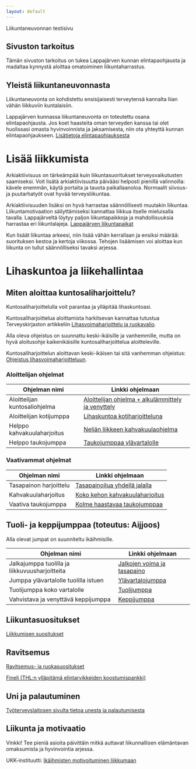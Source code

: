 ```yaml
---
layout: default
---
```

Liikuntaneuvonnan testisivu
## Sivuston tarkoitus
Tämän sivuston tarkoitus on tukea Lappajärven kunnan elintapaohjausta ja madaltaa kynnystä aloittaa omatoiminen liikuntaharrastus.

## Yleistä liikuntaneuvonnasta
Liikuntaneuvonta on kohdistettu ensisijaisesti terveytensä kannalta liian vähän liikkuviin kuntalaisiin.

Lappajärven kunnassa liikuntaneuvonta on toteutettu osana elintapaohjausta. Jos koet haasteita oman terveyden kanssa tai olet huolissasi omasta hyvinvoinnista ja jaksamisesta, niin ota yhteyttä kunnan elintapaohjaukseen. [Lisätietoja elintapaohjauksesta](https://lappajarvi.fi/kulttuuri-ja-vapaa-aika/elintapaohjaus/)

# Lisää liikkumista

Arkiaktiivisuus on tärkeämpää kuin liikuntasuoritukset terveysvaikutusten saamiseksi. Voit lisätä arkiaktiivisuutta päivääsi helposti pienillä valinnoilla: kävele enemmän, käytä portaita ja tauota paikallaanoloa. Normaalit siivous- ja puutarhatyöt ovat hyvää terveysliikuntaa.

Arkiaktiivisuuden lisäksi on hyvä harrastaa säännöllisesti muutakin liikuntaa. Liikuntamotivaation säilyttämiseksi kannattaa liikkua itselle mieluisalla tavalla. Lappajärveltä löytyy paljon liikuntapaikkoja ja mahdollisuuksia harrastaa eri liikuntalajeja. [Lappajärven liikuntapaikat](https://lappajarvi.fi/kulttuuri-ja-vapaa-aika/liikuntapaikat-kartalla/)

Kun lisäät liikuntaa arkeesi, niin lisää vähän kerrallaan ja ensiksi määrää: suorituksen kestoa ja kertoja viikossa. Tehojen lisäämisen voi aloittaa kun liikunta on tullut säännölliseksi tavaksi arjessa.

# Lihaskuntoa ja liikehallintaa

## Miten aloittaa kuntosaliharjoittelu?

Kuntosaliharjoittelulla voit parantaa ja ylläpitää lihaskuntoasi.

Kuntosaliharjoittelua aloittamista harkitsevan kannattaa tutustua Terveyskirjaston artikkeliin [Lihasvoimaharjoittelu ja ruokavalio](https://www.terveyskirjasto.fi/dlk01080/lihasvoimaharjoittelu-ja-ruokavalio).

Alla oleva ohjeistus on suunnattu keski-ikäisille ja vanhemmille, mutta on hyvä aloitusohje kaikenikäisille kuntosaliharjoittelua aloitteleville.

Kuntosaliharjoittelun aloittavan keski-ikäisen tai sitä vanhemman ohjeistus: [Ohjeistus lihasvoimaharjoitteluun](https://www.terveyskirjasto.fi/dlk01079/lihasvoimaharjoittelu-ohje-keski-ikaisille-ja-sita-vanhemmille).

### Aloittelijan ohjelmat

| Ohjelman nimi | Linkki ohjelmaan |
|----|----|
| Aloittelijan kuntosaliohjelma | [Aloittelijan ohjelma + alkulämmittely ja venyttely](https://www.sportyplanner.fi/#!/programs/588091/view/TnhbKiVZvlPaID7aEPlHQmFURuEJMJLz)|
| Aloittelijan kotijumppa | [Lihaskuntoa kotiharjoitteluna](https://www.sportyplanner.fi/#!/programs/560353/view/lRLHtu2pXpWtrEbfVWP00hIZWsGEUJ9Q) |
| Helppo kahvakuulaharjoitus | [Neljän liikkeen kahvakuulaohjelma](https://www.sportyplanner.fi/programs/600813/view/QGvW2jJghzA9ppSJsl5IynLQ0K37khH7)|
| Helppo taukojumppa | [Taukojumppaa ylävartalolle](https://www.sportyplanner.fi/programs/601257/view/nvM2kq6xhP41STtjgudWhk16JMxgRp3K)|

### Vaativammat ohjelmat

| Ohjelman nimi | Linkki ohjelmaan |
|----|----|
| Tasapainon harjoittelu | [Tasapainoilua yhdellä jalalla](https://www.sportyplanner.fi/#!/programs/587967/view/oBDDs9lyzfUNR6N6qD2Cellp4ZX7tSv8) |
| Kahvakuulaharjoitus | [Koko kehon kahvakuulaharjoitus](https://www.sportyplanner.fi/#!/programs/560373/view/xIb8uj76d4dRdNNTk9gFqJFjKIFt8LsJ)|
| Vaativa taukojumppa | [Kolme haastavaa taukojumppaa](https://www.sportyplanner.fi/programs/601317/view/8YKH0XQlpqWXjdHVYE8Ta1VE3jYffgU4)|

## Tuoli- ja keppijumppaa (toteutus: Aijjoos)
Alla olevat jumpat on suunniteltu ikäihmisille. 

| Ohjelman nimi | Linkki ohjelmaan |
|----|----|
| Jalkajumppa tuolilla ja liikkuvuusharjoitteita| [Jalkojen voima ja tasapaino](https://www.sportyplanner.fi/programs/597473/view/yNqb887Bmh9eYYFJTwLZClz16Qtx0H9F)|
| Jumppa ylävartalolle tuolilla istuen | [Ylävartalojumppa](https://www.sportyplanner.fi/programs/599035/view/4s0nj2C82eCakQRUfT1Na7g403HKmOfZ)|
| Tuolijumppa koko vartalolle | [Tuolijumppa](https://www.sportyplanner.fi/programs/600778/view/zWQXhuhc3jbKZrikD0txOaa9SVfsEsBN)|
| Vahvistava ja venyttävä keppijumppa | [Keppijumppa](https://www.sportyplanner.fi/programs/602948/view/QLuyvlU9R9wYfQcoMxmh6Ajsm11dUMso)|

## Liikuntasuositukset

[Liikkumisen suositukset](https://ukkinstituutti.fi/liikkuminen/liikkumisen-suositukset/) 

## Ravitsemus

[Ravitsemus- ja ruokasuositukset](https://www.ruokavirasto.fi/elintarvikkeet/terveytta-edistava-ruokavalio/ravitsemus--ja-ruokasuositukset/)

[Fineli (THL:n ylläpitämä elintarvikkeiden koostumispankki)](https://fineli.fi/fineli/fi/index)

## Uni ja palautuminen

[Työterveyslaitosen sivulta tietoa unesta ja palautumisesta](https://www.ttl.fi/teemat/tyohyvinvointi-ja-tyokyky/elintavat/uni-ja-palautuminen)


## Liikunta ja motivaatio

Vinkki! Tee pieniä asioita päivittäin mitkä auttavat liikunnallisen elämäntavan omaksumista ja hyvinvointia arjessa.

UKK-instituutti: [Ikäihmisten motivoituminen liikkumaan](https://ukkinstituutti.fi/wp-content/uploads/2020/10/Ikaantyneen_motivoituminen_liikkumaan_Erja_Toropainen.pdf) 
